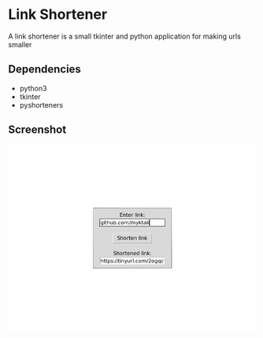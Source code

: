 # Link Shortener

A link shortener is a small tkinter and python application for making urls smaller

## Dependencies

* python3
* tkinter
* pyshorteners

## Screenshot
![](screenshot.png)